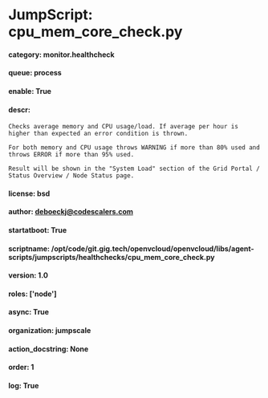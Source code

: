 
# JumpScript: cpu_mem_core_check.py
        
#### category: monitor.healthcheck
#### queue: process
#### enable: True
#### descr: 
```
Checks average memory and CPU usage/load. If average per hour is higher than expected an error condition is thrown.

For both memory and CPU usage throws WARNING if more than 80% used and throws ERROR if more than 95% used.

Result will be shown in the "System Load" section of the Grid Portal / Status Overview / Node Status page.

```
#### license: bsd
#### author: deboeckj@codescalers.com
#### startatboot: True
#### scriptname: /opt/code/git.gig.tech/openvcloud/openvcloud/libs/agent-scripts/jumpscripts/healthchecks/cpu_mem_core_check.py
#### version: 1.0
#### roles: ['node']
#### async: True
#### organization: jumpscale
#### action_docstring: None
#### order: 1
#### log: True